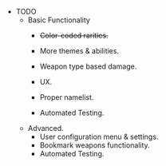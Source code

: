 - TODO
    - Basic Functionality
        - ~~Color-coded rarities.~~
        - More themes & abilities.
        - Weapon type based damage.
        
        - UX.
        - Proper namelist.
        - Automated Testing.
    - Advanced.
        - User configuration menu & settings.
        - Bookmark weapons functionality.
        - Automated Testing.